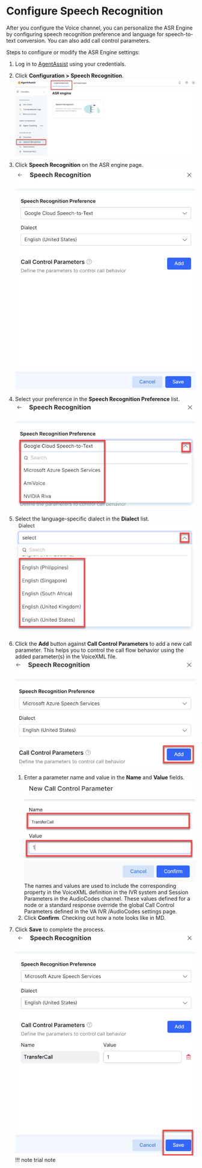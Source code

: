 

# Configure Speech Recognition

After you configure the Voice channel, you can personalize the ASR Engine by configuring speech recognition preference and language for speech-to-text conversion. You can also add call control parameters.

Steps to configure or modify the ASR Engine settings:



1. Log in to [AgentAssist](https://agentassist.kore.ai/koreagentassist/) using your credentials.
2. Click **Configuration > Speech Recognition**. \
    ![Alt text](../assets/images/asr-engine/image_1.png)

3. Click **Speech Recognition** on the ASR engine page. \
    ![Alt text](../assets/images/asr-engine/image_2.png)
4. Select your preference in the **Speech Recognition Preference** list. \
    ![Alt text](../assets/images/asr-engine/image_3.png)
5. Select the language-specific dialect in the **Dialect** list. \
    ![Alt text](../assets/images/asr-engine/image_4.png)
6. Click the **Add** button against **Call Control Parameters** to add a new call parameter. This helps you to control the call flow behavior using the added parameter(s) in the VoiceXML file. \
    ![Alt text](../assets/images/asr-engine/image_5.png)
    1. Enter a parameter name and value in the **Name** and **Value** fields. \
    ![Alt text](../assets/images/asr-engine/image_6.png)
The names and values are used to include the corresponding property in the VoiceXML definition in the IVR system and Session Parameters in the AudioCodes channel. These values defined for a node or a standard response override the global Call Control Parameters defined in the VA IVR /AudioCodes settings page.
    2. Click **Confirm**.
    Checking out how a note looks like in MD.
7. Click **Save** to complete the process.
    ![Alt text](../assets/images/asr-engine/image_7.png)
  !!! note
      trial note


